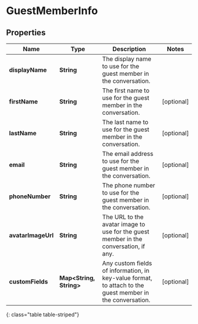# GuestMemberInfo


## Properties

| Name | Type | Description | Notes |
| ------------ | ------------- | ------------- | ------------- |
| **displayName** | **String** | The display name to use for the guest member in the conversation. |  |
| **firstName** | **String** | The first name to use for the guest member in the conversation. |  [optional] |
| **lastName** | **String** | The last name to use for the guest member in the conversation. |  [optional] |
| **email** | **String** | The email address to use for the guest member in the conversation. |  [optional] |
| **phoneNumber** | **String** | The phone number to use for the guest member in the conversation. |  [optional] |
| **avatarImageUrl** | **String** | The URL to the avatar image to use for the guest member in the conversation, if any. |  [optional] |
| **customFields** | **Map&lt;String, String&gt;** | Any custom fields of information, in key-value format, to attach to the guest member in the conversation. |  [optional] |
{: class="table table-striped"}



